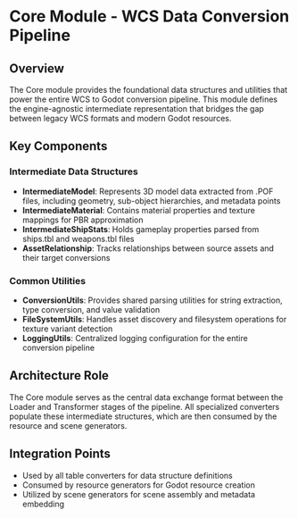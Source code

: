 # Core Module - WCS Data Conversion Pipeline

## Overview
The Core module provides the foundational data structures and utilities that power the entire WCS to Godot conversion pipeline. This module defines the engine-agnostic intermediate representation that bridges the gap between legacy WCS formats and modern Godot resources.

## Key Components

### Intermediate Data Structures
- **IntermediateModel**: Represents 3D model data extracted from .POF files, including geometry, sub-object hierarchies, and metadata points
- **IntermediateMaterial**: Contains material properties and texture mappings for PBR approximation
- **IntermediateShipStats**: Holds gameplay properties parsed from ships.tbl and weapons.tbl files
- **AssetRelationship**: Tracks relationships between source assets and their target conversions

### Common Utilities
- **ConversionUtils**: Provides shared parsing utilities for string extraction, type conversion, and value validation
- **FileSystemUtils**: Handles asset discovery and filesystem operations for texture variant detection
- **LoggingUtils**: Centralized logging configuration for the entire conversion pipeline

## Architecture Role
The Core module serves as the central data exchange format between the Loader and Transformer stages of the pipeline. All specialized converters populate these intermediate structures, which are then consumed by the resource and scene generators.

## Integration Points
- Used by all table converters for data structure definitions
- Consumed by resource generators for Godot resource creation
- Utilized by scene generators for scene assembly and metadata embedding